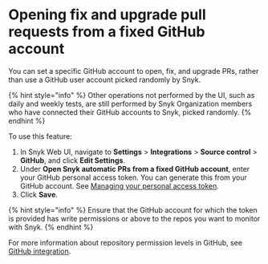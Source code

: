 # Opening fix and upgrade pull requests from a fixed GitHub account

You can set a specific GitHub account to open, fix, and upgrade PRs, rather than use a GitHub user account picked randomly by Snyk.

{% hint style="info" %}
Other operations not performed by the UI, such as daily and weekly tests, are still performed by Snyk Organization members who have connected their GitHub accounts to Snyk, picked randomly.
{% endhint %}

To use this feature:

1. In Snyk Web UI, navigate to **Settings** > **Integrations** > **Source control** > **GitHub**, and click **Edit Settings**.
2. Under **Open Snyk automatic PRs from a fixed GitHub account**, enter your GitHub personal access token. You can generate this from your GitHub account. See [Managing your personal access token](https://docs.github.com/en/authentication/keeping-your-account-and-data-secure/managing-your-personal-access-tokens).
3. Click **Save**.

{% hint style="info" %}
Ensure that the GitHub account for which the token is provided has write permissions or above to the repos you want to monitor with Snyk.
{% endhint %}

For more information about repository permission levels in GitHub, see [GitHub integration](../../../developer-tools/scm-integrations/organization-level-integrations/github.md).
